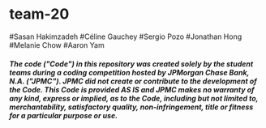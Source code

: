 # team-20
#Sasan Hakimzadeh
#Céline Gauchey
#Sergio Pozo
#Jonathan Hong
#Melanie Chow
#Aaron Yam

##### The code ("Code") in this repository was created solely by the student teams during a coding competition hosted by JPMorgan Chase Bank, N.A. ("JPMC").						JPMC did not create or contribute to the development of the Code.  This Code is provided AS IS and JPMC makes no warranty of any kind, express or implied, as to the Code,						including but not limited to, merchantability, satisfactory quality, non-infringement, title or fitness for a particular purpose or use.